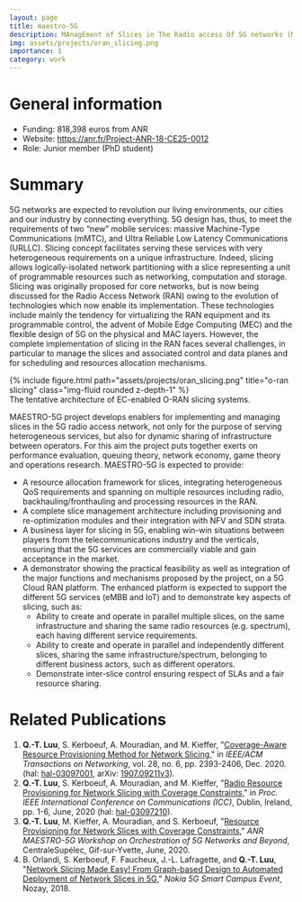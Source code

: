 ```yaml
---
layout: page
title: maestro-5G
description: MAnagEment of Slices in The Radio access Of 5G networks (MAESTRO-5G)
img: assets/projects/oran_slicing.png
importance: 1
category: work
---
```


# General information
- Funding: 818,398 euros from ANR
- Website: https://anr.fr/Project-ANR-18-CE25-0012
- Role: Junior member (PhD student)

# Summary
5G networks are expected to revolution our living environments, our cities and our industry by connecting everything. 5G design has, thus, to meet the requirements of two “new” mobile services: massive Machine-Type Communications (mMTC), and Ultra Reliable Low Latency Communications (URLLC). Slicing concept facilitates serving these services with very heterogeneous requirements on a unique infrastructure. Indeed, slicing allows logically-isolated network partitioning with a slice representing a unit of programmable resources such as networking, computation and storage. Slicing was originally proposed for core networks, but is now being discussed for the Radio Access Network (RAN) owing to the evolution of technologies which now enable its implementation. These technologies include mainly the tendency for virtualizing the RAN equipment and its programmable control, the advent of Mobile Edge Computing (MEC) and the flexible design of 5G on the physical and MAC layers.
However, the complete implementation of slicing in the RAN faces several challenges, in particular to manage the slices and associated control and data planes and for scheduling and resources allocation mechanisms.


<div class="row">
    <div class="col-sm mt-3 mt-md-0">
        {% include figure.html path="assets/projects/oran_slicing.png" title="o-ran slicing" class="img-fluid rounded z-depth-1" %}
    </div>
</div>
<div class="caption">
    The tentative architecture of EC-enabled O-RAN slicing systems.
</div>

MAESTRO-5G project develops enablers for implementing and managing slices in the 5G radio access network, not only for the purpose of serving heterogeneous services, but also for dynamic sharing of infrastructure between operators. For this aim the project puts together exerts on performance evaluation, queuing theory, network economy, game theory and operations research. MAESTRO-5G is expected to provide:
- A resource allocation framework for slices, integrating heterogeneous QoS requirements and spanning on multiple resources including radio, backhauling/fronthauling and processing resources in the RAN.
- A complete slice management architecture including provisioning and re-optimization modules and their integration with NFV and SDN strata.
- A business layer for slicing in 5G, enabling win-win situations between players from the telecommunications industry and the verticals, ensuring that the 5G services are commercially viable and gain acceptance in the market.
- A demonstrator showing the practical feasibility as well as integration of the major functions and mechanisms proposed by the project, on a 5G Cloud RAN platform. The enhanced platform is expected to support the different 5G services (eMBB and IoT) and to demonstrate key aspects of slicing, such as:
  - Ability to create and operate in parallel multiple slices, on the same infrastructure and sharing the same radio resources (e.g. spectrum), each having different service requirements.
  - Ability to create and operate in parallel and independently different slices, sharing the same infrastructure/spectrum, belonging to different business actors, such as different operators.
  - Demonstrate inter-slice control ensuring respect of SLAs and a fair resource sharing.

# Related Publications
1. **Q.-T. Luu**, S. Kerboeuf, A. Mouradian, and M. Kieffer, 
"[Coverage-Aware Resource Provisioning Method for Network Slicing](https://ieeexplore.ieee.org/document/9187556/)," 
in *IEEE/ACM Transactions on Networking*, vol. 28, no. 6, pp. 2393-2406, Dec. 2020. 
(hal: [hal-03097001](https://hal-centralesupelec.archives-ouvertes.fr/hal-03097001),
arXiv: [1907.09211v3](https://arxiv.org/abs/1907.09211v3)).
1. **Q.-T. Luu**, S. Kerboeuf, A. Mouradian, and M. Kieffer, 
"[Radio Resource Provisioning for Network Slicing with Coverage Constraints](https://ieeexplore.ieee.org/document/9148897)," 
in *Proc. IEEE International Conference on Communications (ICC)*, Dublin, Ireland, pp. 1-6, June, 2020 
(hal: [hal-03097210](https://hal-centralesupelec.archives-ouvertes.fr/hal-03097210)).
1. **Q.-T. Luu**, M. Kieffer, A. Mouradian, and S. Kerboeuf, 
"[Resource Provisioning for Network Slices with Coverage Constraints](https://orch5g.roc.cnam.fr/)," 
*ANR MAESTRO-5G Workshop on Orchestration of 5G Networks and Beyond*, CentraleSupélec, Gif-sur-Yvette, June, 2020.
1. B. Orlandi, S. Kerboeuf, F. Faucheux, J.-L. Lafragette, and **Q.-T. Luu**, 
"[Network Slicing Made Easy! From Graph-based Design to Automated Deployment of Network Slices in 5G](https://www.youtube.com/watch?v=pLkylDVwdcA&t=29s)," 
*Nokia 5G Smart Campus Event*, Nozay, 2018.

